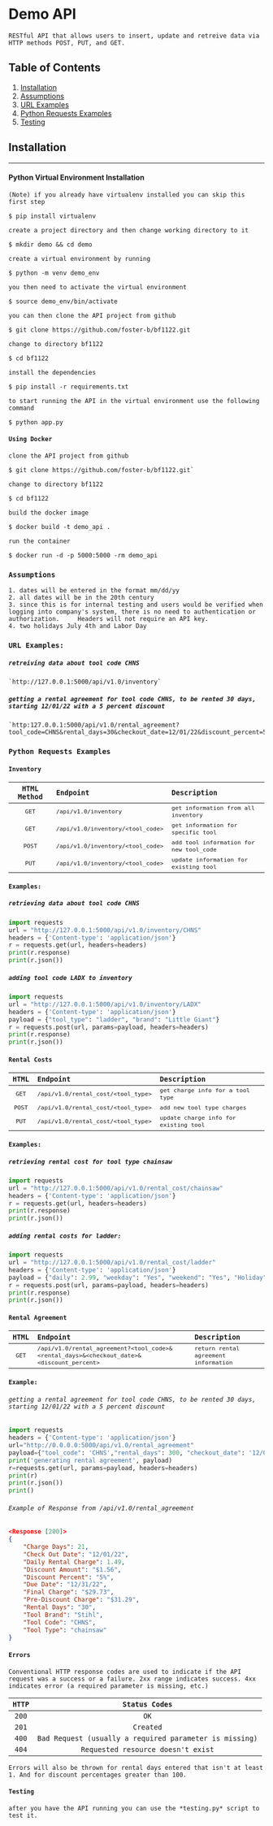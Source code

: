 Demo API             
=========


`RESTful API that allows users to insert, update and retreive data via HTTP methods POST, PUT, and GET.`             

## Table of Contents
1. [Installation](#installation)
2. [Assumptions](#assumptions)
3. [URL Examples](#url-examples)
4. [Python Requests Examples](#python-requests-examples)
5. [Testing](#testing)

## Installation
***
#### Python Virtual Environment Installation        
`(Note) if you already have virtualenv installed you can skip this first step`
```
$ pip install virtualenv
```
`create a project directory and then change working directory to it`
```
$ mkdir demo && cd demo  
```
`create a virtual environment by running`
```
$ python -m venv demo_env
```
`you then need to activate the virtual environment`  
```
$ source demo_env/bin/activate 
```
`you can then clone the API project from github`         
```
$ git clone https://github.com/foster-b/bf1122.git           
```
`change to directory bf1122`
```
$ cd bf1122
```
`install the dependencies`          
```
$ pip install -r requirements.txt
```
`to start running the API in the virtual environment use the following command`
```
$ python app.py
```

#### `Using Docker`
`clone the API project from github`
```
$ git clone https://github.com/foster-b/bf1122.git`
```
`change to directory bf1122`
```
$ cd bf1122
```
`build the docker image`
```
$ docker build -t demo_api .
```
`run the container`
```
$ docker run -d -p 5000:5000 -rm demo_api
```

### `Assumptions`

`1. dates will be entered in the format mm/dd/yy`      
`2. all dates will be in the 20th century`     
`3. since this is for internal testing and users would be verified when logging into company's system, there is no need to authentication or authorization.     Headers will not require an API key.`       
`4. two holidays July 4th and Labor Day`


### `URL Examples:`
##### `retreiving data about tool code CHNS`    
```
`http://127.0.0.1:5000/api/v1.0/inventory`
```
##### `getting a rental agreement for tool code CHNS, to be rented 30 days, starting 12/01/22 with a 5 percent discount`    
```
`http:127.0.0.1:5000/api/v1.0/rental_agreement?tool_code=CHNS&rental_days=30&checkout_date=12/01/22&discount_percent=5`
```

### `Python Requests Examples`     
#### `Inventory`

| `HTML Method` | `Endpoint` | `Description` |
|:----: | :---- | :---- |
| <sub>`GET`</sub> | <sub>`/api/v1.0/inventory`</sub> | <sub>`get information from all inventory` </sub> |
| <sub>`GET`</sub> | <sub>`/api/v1.0/inventory/<tool_code>`</sub> | <sub>`get information for specific tool`</sub> |
| <sub>`POST`</sub> | <sub>`/api/v1.0/inventory/<tool_code>`</sub> | <sub>`add tool information for new tool_code`</sub> |
| <sub>`PUT`</sub> | <sub>`/api/v1.0/inventory/<tool_code>`</sub> | <sub>`update information for existing tool`</sub> |  

#### `Examples:`
##### `retrieving data about tool code CHNS`
```python
import requests
url = "http://127.0.0.1:5000/api/v1.0/inventory/CHNS"
headers = {'Content-type': 'application/json'}
r = requests.get(url, headers=headers)
print(r.response)
print(r.json())
```
##### `adding tool code LADX to inventory`  
```python
import requests
url = "http://127.0.0.1:5000/api/v1.0/inventory/LADX"
headers = {'Content-type': 'application/json'}
payload = {"tool_type": "ladder", "brand": "Little Giant"}
r = requests.post(url, params=payload, headers=headers)
print(r.response)
print(r.json())
```
#### `Rental Costs`
| `HTML` | `Endpoint` | `Description` |
|:----: | :---- | :---- |
| <sub>`GET`</sub> | <sub>`/api/v1.0/rental_cost/<tool_type>`</sub> | <sub>`get charge info for a tool type`</sub> |
| <sub>`POST`</sub> | <sub>`/api/v1.0/rental_cost/<tool_type>`</sub> | <sub>`add new tool type charges`</sub> |
| <sub>`PUT`</sub> | <sub>`/api/v1.0/rental_cost/<tool_type>`</sub> | <sub>`update charge info for existing tool`</sub> |

#### `Examples:`      
##### `retrieving rental cost for tool type chainsaw`
```python
import requests 
url = "http://127.0.0.1:5000/api/v1.0/rental_cost/chainsaw"
headers = {'Content-type': 'application/json'}
r = requests.get(url, headers=headers)
print(r.response)
print(r.json())
```
##### `adding rental costs for ladder:`              
```python
import requests
url = "http://127.0.0.1:5000/api/v1.0/rental_cost/ladder"
headers = {'Content-type': 'application/json'}
payload = {"daily": 2.99, "weekday": "Yes", "weekend": "Yes", "Holiday": "No"}
r = requests.post(url, params=payload, headers=headers)
print(r.response)
print(r.json())
```

#### `Rental Agreement`
| `HTML` | `Endpoint` | `Description` |
|:----: | :---- | :---- |
| <sub>`GET`</sub> | <sub>`/api/v1.0/rental_agreement?<tool_code>&<rental_days>&<checkout_date>&<discount_percent>`</sub> | <sub>`return rental agreement information`</sub> |

#### `Example:`    
###### `getting a rental agreement for tool code CHNS, to be rented 30 days, starting 12/01/22 with a 5 percent discount`      
```python
import requests
headers = {'Content-type': 'application/json'}
url="http://0.0.0.0:5000/api/v1.0/rental_agreement"
payload={"tool_code": 'CHNS',"rental_days": 300, "checkout_date": '12/01/22', "discount_percent": 5}
print('generating rental agreement', payload)
r=requests.get(url, params=payload, headers=headers)
print(r)
print(r.json())
print()
```        

###### `Example of Response from /api/v1.0/rental_agreement`
```json
<Response [200]>
{
    "Charge Days": 21,
    "Check Out Date": "12/01/22",
    "Daily Rental Charge": 1.49,
    "Discount Amount": "$1.56",
    "Discount Percent": "5%",
    "Due Date": "12/31/22",
    "Final Charge": "$29.73",
    "Pre-Discount Charge": "$31.29",
    "Rental Days": "30",
    "Tool Brand": "Stihl",
    "Tool Code": "CHNS",
    "Tool Type": "chainsaw"
}
```

#### `Errors`

`Conventional HTTP response codes are used to indicate if the API request was a success or a failure. 2xx range indicates success. 4xx indicates error (a required parameter is missing, etc.)`

| `HTTP` | `Status Codes` |
| :----: | :----: |
| `200` | `OK` |
| `201` | `Created` |
| `400` | `Bad Request (usually a required parameter is missing)` |
| `404` | `Requested resource doesn't exist` |

`Errors will also be thrown for rental days entered that isn't at least 1. And for discount percentages greater than 100.`

#### `Testing`

`after you have the API running you can use the *testing.py* script to test it.`
